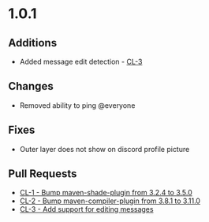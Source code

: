 # 1.0.1

## Additions

- Added message edit detection - [CL-3](https://github.com/sidgames5/chatlink/pull/3)

## Changes

- Removed ability to ping @everyone

## Fixes

- Outer layer does not show on discord profile picture

## Pull Requests

- [CL-1 - Bump maven-shade-plugin from 3.2.4 to 3.5.0](https://github.com/sidgames5/chatlink/pull/1)
- [CL-2 - Bump maven-compiler-plugin from 3.8.1 to 3.11.0](https://github.com/sidgames5/chatlink/pull/2)
- [CL-3 - Add support for editing messages](https://github.com/sidgames5/chatlink/pull/3)
